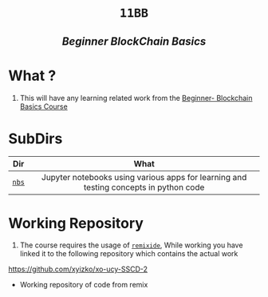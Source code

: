 <h1 align="center"><code> 11BB </code></h1>
<h2 align="center"><i>Beginner BlockChain Basics</i></h2>

# What ? 

1. This will have any learning related work from the [Beginner- Blockchain Basics Course ](https://updraft.cyfrin.io/courses/blockchain-basics)

# SubDirs 

Dir | What
:--: | :--: 
[`nbs`](./nbs/) | Jupyter notebooks using various apps for learning and testing concepts in python code

# Working Repository 

1. The course requires the usage of [`remixide`](https://remix.ethereum.org/), While working you have linked it to the following repository which contains the actual work

https://github.com/xyizko/xo-ucy-SSCD-2 
- Working repository of code from remix 


